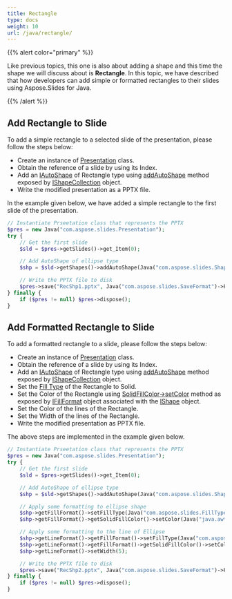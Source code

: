 ```yaml
---
title: Rectangle
type: docs
weight: 10
url: /java/rectangle/
---
```


{{% alert color="primary" %}} 

Like previous topics, this one is also about adding a shape and this time the shape we will discuss about is **Rectangle**. In this topic, we have described that how developers can add simple or formatted rectangles to their slides using Aspose.Slides for Java.

{{% /alert %}} 

## **Add Rectangle to Slide**
To add a simple rectangle to a selected slide of the presentation, please follow the steps below:

- Create an instance of [Presentation](http://www.aspose.com/api/java/slides/com.aspose.slides/classes/Presentation) class.
- Obtain the reference of a slide by using its Index.
- Add an [IAutoShape](https://apireference.aspose.com/slides/java/com.aspose.slides/IAutoShape) of Rectangle type using [addAutoShape](https://apireference.aspose.com/slides/java/com.aspose.slides/IShapeCollection#addAutoShape-int-float-float-float-float-) method exposed by [IShapeCollection](https://apireference.aspose.com/slides/java/com.aspose.slides/IShapeCollection) object.
- Write the modified presentation as a PPTX file.

In the example given below, we have added a simple rectangle to the first slide of the presentation.

```php
// Instantiate Prseetation class that represents the PPTX
$pres = new Java("com.aspose.slides.Presentation");
try {
    // Get the first slide
    $sld = $pres->getSlides()->get_Item(0);

    // Add AutoShape of ellipse type
    $shp = $sld->getShapes()->addAutoShape(Java("com.aspose.slides.ShapeType")->Rectangle, 50, 150, 150, 50);

    // Write the PPTX file to disk
    $pres->save("RecShp1.pptx", Java("com.aspose.slides.SaveFormat")->Pptx);
} finally {
    if ($pres != null) $pres->dispose();
}
```

## **Add Formatted Rectangle to Slide**
To add a formatted rectangle to a slide, please follow the steps below:

- Create an instance of [Presentation](http://www.aspose.com/api/java/slides/com.aspose.slides/classes/Presentation) class.
- Obtain the reference of a slide by using its Index.
- Add an [IAutoShape](https://apireference.aspose.com/slides/java/com.aspose.slides/IAutoShape) of Rectangle type using [addAutoShape](https://apireference.aspose.com/slides/java/com.aspose.slides/IShapeCollection#addAutoShape-int-float-float-float-float-) method exposed by [IShapeCollection](https://apireference.aspose.com/slides/java/com.aspose.slides/IShapeCollection) object.
- Set the [Fill Type](https://apireference.aspose.com/slides/java/com.aspose.slides/FillType) of the Rectangle to Solid.
- Set the Color of the Rectangle using [SolidFillColor->setColor](https://apireference.aspose.com/slides/java/com.aspose.slides/IColorFormat#setColor-java.awt.Color-) method as exposed by [IFillFormat](https://apireference.aspose.com/slides/java/com.aspose.slides/IFillFormat) object associated with the [IShape](https://apireference.aspose.com/slides/java/com.aspose.slides/IShape) object.
- Set the Color of the lines of the Rectangle.
- Set the Width of the lines of the Rectangle.
- Write the modified presentation as PPTX file.

The above steps are implemented in the example given below.

```php
// Instantiate Prseetation class that represents the PPTX
$pres = new Java("com.aspose.slides.Presentation");
try {
    // Get the first slide
    $sld = $pres->getSlides()->get_Item(0);

    // Add AutoShape of ellipse type
    $shp = $sld->getShapes()->addAutoShape(Java("com.aspose.slides.ShapeType")->Rectangle, 50, 150, 150, 50);

    // Apply some formatting to ellipse shape
    $shp->getFillFormat()->setFillType(Java("com.aspose.slides.FillType")->Solid);
    $shp->getFillFormat()->getSolidFillColor()->setColor(Java("java.awt.Color")->GRAY);

    // Apply some formatting to the line of Ellipse
    $shp->getLineFormat()->getFillFormat()->setFillType(Java("com.aspose.slides.FillType")->Solid);
    $shp->getLineFormat()->getFillFormat()->getSolidFillColor()->setColor(Java("java.awt.Color")->BLACK);
    $shp->getLineFormat()->setWidth(5);

    // Write the PPTX file to disk
    $pres->save("RecShp2.pptx", Java("com.aspose.slides.SaveFormat")->Pptx);
} finally {
    if ($pres != null) $pres->dispose();
}
```
